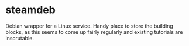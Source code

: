 # steamdeb
Debian wrapper for a Linux service.  Handy place to store the building blocks, as this seems to come up fairly regularly and existing tutorials are inscrutable.
